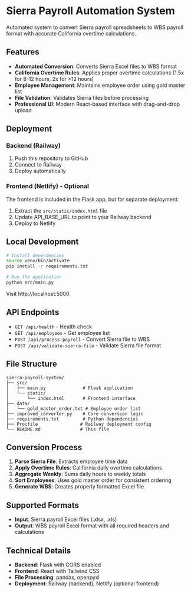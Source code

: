 # Sierra Payroll Automation System

Automated system to convert Sierra payroll spreadsheets to WBS payroll format with accurate California overtime calculations.

## Features

- **Automated Conversion**: Converts Sierra Excel files to WBS format
- **California Overtime Rules**: Applies proper overtime calculations (1.5x for 8-12 hours, 2x for >12 hours)
- **Employee Management**: Maintains employee order using gold master list
- **File Validation**: Validates Sierra files before processing
- **Professional UI**: Modern React-based interface with drag-and-drop upload

## Deployment

### Backend (Railway)
1. Push this repository to GitHub
2. Connect to Railway
3. Deploy automatically

### Frontend (Netlify) - Optional
The frontend is included in the Flask app, but for separate deployment:
1. Extract the `src/static/index.html` file
2. Update API_BASE_URL to point to your Railway backend
3. Deploy to Netlify

## Local Development

```bash
# Install dependencies
source venv/bin/activate
pip install -r requirements.txt

# Run the application
python src/main.py
```

Visit http://localhost:5000

## API Endpoints

- `GET /api/health` - Health check
- `GET /api/employees` - Get employee list
- `POST /api/process-payroll` - Convert Sierra file to WBS
- `POST /api/validate-sierra-file` - Validate Sierra file format

## File Structure

```
sierra-payroll-system/
├── src/
│   ├── main.py              # Flask application
│   └── static/
│       └── index.html       # Frontend interface
├── data/
│   └── gold_master_order.txt # Employee order list
├── improved_converter.py    # Core conversion logic
├── requirements.txt         # Python dependencies
├── Procfile                # Railway deployment config
└── README.md               # This file
```

## Conversion Process

1. **Parse Sierra File**: Extracts employee time data
2. **Apply Overtime Rules**: California daily overtime calculations
3. **Aggregate Weekly**: Sums daily hours to weekly totals
4. **Sort Employees**: Uses gold master order for consistent ordering
5. **Generate WBS**: Creates properly formatted Excel file

## Supported Formats

- **Input**: Sierra payroll Excel files (.xlsx, .xls)
- **Output**: WBS payroll Excel format with all required headers and calculations

## Technical Details

- **Backend**: Flask with CORS enabled
- **Frontend**: React with Tailwind CSS
- **File Processing**: pandas, openpyxl
- **Deployment**: Railway (backend), Netlify (optional frontend)

